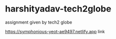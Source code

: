 # harshityadav-tech2globe

assignment given by tech2 globe 

https://symphonious-yeot-ae9497.netlify.app link
